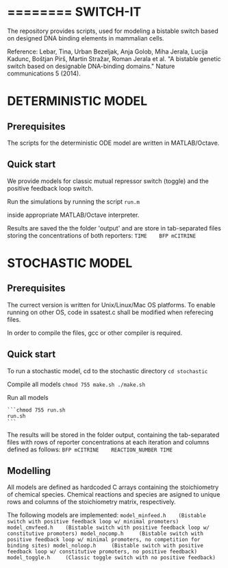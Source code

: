 ========
SWITCH-IT 
=========

The repository provides scripts, used for modeling a bistable switch based on designed DNA binding elements in mammalian cells.

Reference:
Lebar, Tina, Urban Bezeljak, Anja Golob, Miha Jerala, Lucija Kadunc, Boštjan Pirš, Martin Stražar, Roman Jerala et al. "A bistable genetic switch based on designable DNA-binding domains." Nature communications 5 (2014).


DETERMINISTIC MODEL
===================

Prerequisites
-------------
The scripts for the deterministic ODE model are written in MATLAB/Octave.

Quick start
-----------
We provide models for classic mutual repressor switch (toggle) and the positive feedback loop switch.

Run the simulations by running the script
	```
	run.m
	```

inside appropriate MATLAB/Octave interpreter.

Results are saved the the folder 'output' and are store in tab-separated files storing the concentrations of both reporters:
	```
	TIME	BFP	mCITRINE
	```

STOCHASTIC MODEL
================

Prerequisites
-------------
The currect version is written for Unix/Linux/Mac OS platforms.
To enable running on other OS, code in ssatest.c shall be modified when referecing files.

In order to compile the files, gcc or other compiler is required.


Quick start
-----------
To run a stochastic model, cd to the stochastic directory
	```
	cd stochastic
	```

Compile all models
	```
	chmod 755 make.sh
	./make.sh
	```

Run all models

	```chmod 755 run.sh
	run.sh
	```

The results will be stored in the folder output, containing the tab-separated files with rows of reporter concentrations at each iteration and columns defined as follows:
	```
	BFP	mCITRINE	REACTION_NUMBER	TIME
	```

Modelling
---------
All models are defined as hardcoded C arrays containing the stoichiometry of chemical species. Chemical reactions and species are asigned to unique rows and columns of the stoichiometry matrix, respectively.

The following models are implemented:
	```
	model_minfeed.h    (Bistable switch with positive feedback loop w/ minimal promoters)
	model_cmvfeed.h    (Bistable switch with positive feedback loop w/ constitutive promoters)
	model_nocomp.h	   (Bistable switch with positive feedback loop w/ minimal promoters, no competition for binding sites)
	model_noloop.h	   (Bistable switch with positive feedback loop w/ constitutive promoters, no positive feedback)
	model_toggle.h     (Classic toggle switch with no positive feedback)
	```

